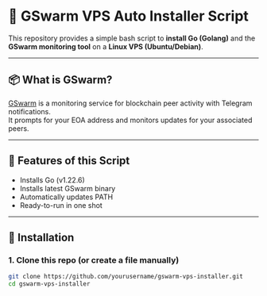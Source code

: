 # 🚀 GSwarm VPS Auto Installer Script

This repository provides a simple bash script to **install Go (Golang)** and the **GSwarm monitoring tool** on a **Linux VPS (Ubuntu/Debian)**.

---

## 📦 What is GSwarm?

[GSwarm](https://github.com/Deep-Commit/gswarm) is a monitoring service for blockchain peer activity with Telegram notifications.  
It prompts for your EOA address and monitors updates for your associated peers.

---

## 🔧 Features of this Script

- Installs Go (v1.22.6)
- Installs latest GSwarm binary
- Automatically updates PATH
- Ready-to-run in one shot

---

## 📁 Installation

### 1. Clone this repo (or create a file manually)

```bash
git clone https://github.com/yourusername/gswarm-vps-installer.git
cd gswarm-vps-installer

